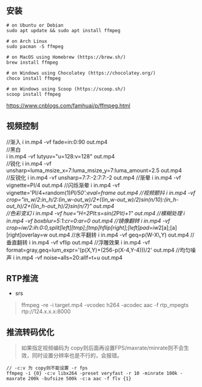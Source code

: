 



## 安装 

```shell
# on Ubuntu or Debian
sudo apt update && sudo apt install ffmpeg

# on Arch Linux
sudo pacman -S ffmpeg

# on MacOS using Homebrew (https://brew.sh/)
brew install ffmpeg

# on Windows using Chocolatey (https://chocolatey.org/)
choco install ffmpeg

# on Windows using Scoop (https://scoop.sh/)
scoop install ffmpeg
```





https://www.cnblogs.com/famhuai/p/ffmpeg.html

## 视频控制
//渐入
i in.mp4 -vf fade=in:0:90 out.mp4                 
//黑白                    
i in.mp4 -vf lutyuv="u=128:v=128" out.mp4   
//锐化
i in.mp4 -vf unsharp=luma_msize_x=7:luma_msize_y=7:luma_amount=2.5 out.mp4   
//反锐化
i in.mp4 -vf unsharp=7:7:-2:7:7:-2 out.mp4
//渐晕
i in.mp4 -vf vignette=PI/4 out.mp4
//闪烁渐晕
i in.mp4 -vf vignette='PI/4+random(1)*PI/50':eval=frame out.mp4
//视频颤抖
i in.mp4 -vf crop="in_w/2:in_h/2:(in_w-out_w)/2+((in_w-out_w)/2)*sin(n/10):(in_h-out_h)/2+((in_h-out_h)/2)*sin(n/7)" out.mp4  
//色彩变幻
i in.mp4 -vf hue="H=2*PI*t:s=sin(2*PI*t)+1" out.mp4
//模糊处理
i in.mp4 -vf boxblur=5:1:cr=0:ar=0 out.mp4
//镜像翻转
i in.mp4 -vf crop=iw/2:ih:0:0,split[left][tmp];[tmp]hflip[right];[left]pad=iw*2[a];[a][right]overlay=w out.mp4
//水平翻转
i in.mp4 -vf geq=p(W-X\\,Y) out.mp4
//垂直翻转
i in.mp4 -vf vflip out.mp4
//浮雕效果
i in.mp4 -vf format=gray,geq=lum_expr='(p(X,Y)+(256-p(X-4,Y-4)))/2' out.mp4
//均匀噪声
i in.mp4 -vf noise=alls=20:allf=t+u out.mp4

## RTP推流

- srs
> ffmpeg -re -i target.mp4 -vcodec h264 -acodec aac -f rtp_mpegts rtp://124.x.x.x:8000

## 推流转码优化

> 如果指定视频编码为 copy则后面再设置FPS/maxrate/minrate则不会生效，同时设置分辨率也是不行的，会报错。

```shell
// -c:v 为 copy则不能设置 -r fps
ffmpeg -i {0} -c:v libx264 -preset veryfast -r 10 -minrate 100k -maxrate 200k -bufsize 500k -c:a aac -f flv {1}
```